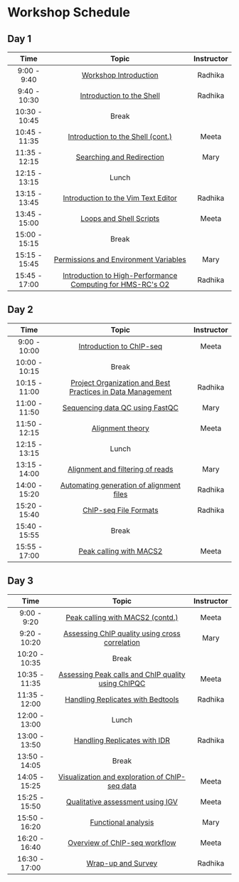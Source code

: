 # Workshop Schedule

## Day 1

| Time            |  Topic  | Instructor |
|:------------------------:|:------------------------------------------------:|:--------:|
|9:00 - 9:40 | [Workshop Introduction](https://hbctraining.github.io/Intro-to-ChIPseq/lectures/Intro_to_workshop.pdf) | Radhika |
|9:40 - 10:30 | [Introduction to the Shell](https://hbctraining.github.io/Intro-to-Shell/lessons/01_the_filesystem.html) | Radhika |
|10:30 - 10:45 | Break | |
|10:45 - 11:35 | [Introduction to the Shell (cont.)](https://hbctraining.github.io/Intro-to-Shell/lessons/01_the_filesystem.html) | Meeta |
|11:35 - 12:15 | [Searching and Redirection](https://hbctraining.github.io/Intro-to-Shell/lessons/02_searching_files.html) | Mary |
|12:15 - 13:15 | Lunch | |
|13:15 - 13:45 | [Introduction to the Vim Text Editor](https://hbctraining.github.io/Intro-to-Shell/lessons/03_vim.html) | Radhika |
|13:45 - 15:00 | [Loops and Shell Scripts](https://hbctraining.github.io/Intro-to-Shell/lessons/04_loops_and_scripts.html) | Meeta |
|15:00 - 15:15 | Break | |
|15:15 - 15:45 | [Permissions and Environment Variables](https://hbctraining.github.io/Intro-to-Shell/lessons/05_permissions_and_environment_variables.html) | Mary |
|15:45 - 17:00 | [Introduction to High-Performance Computing for HMS-RC's O2](https://hbctraining.github.io/Intro-to-rnaseq-hpc-O2/lectures/HPC_intro_O2.pdf) | Radhika |

## Day 2

| Time            |   Topic  | Instructor |
|:------------------------:|:----------:|:--------:|
|9:00 - 10:00 | [Introduction to ChIP-seq](https://github.com/hbctraining/Intro-to-ChIPseq/raw/master/lectures/Introduction_to_ChIP-seq.pdf) | Meeta |
|10:00 - 10:15 | Break | |
|10:15 - 11:00 | [Project Organization and Best Practices in Data Management](https://hbctraining.github.io/Intro-to-ChIPseq/lessons/01_Intro_chipseq_data_organization.html) | Radhika |
|11:00 - 11:50 | [Sequencing data QC using FastQC](https://hbctraining.github.io/Intro-to-ChIPseq/lessons/02_QC_FASTQC.html) | Mary |
|11:50 - 12:15 | [Alignment theory]() | Meeta |
|12:15 - 13:15 | Lunch | |
|13:15 - 14:00 | [Alignment and filtering of reads](https://hbctraining.github.io/Intro-to-ChIPseq/lessons/03_align_and_filtering.html) | Mary |
|14:00 - 15:20 | [Automating generation of alignment files](https://hbctraining.github.io/Intro-to-ChIPseq/lessons/04_automation.html) | Radhika |
|15:20 - 15:40 | [ChIP-seq File Formats](https://hbctraining.github.io/Intro-to-ChIPseq/lectures/Workflows_and_fileformats.pdf) | Radhika |
|15:40 - 15:55 | Break | |
|15:55 - 17:00 | [Peak calling with MACS2](https://hbctraining.github.io/Intro-to-ChIPseq/lessons/05_peak_calling_macs.html) | Meeta |


## Day 3

| Time            |  Topic  | Instructor |
|:------------------------:|:----------:|:--------:|
|9:00 - 9:20 | [Peak calling with MACS2 (contd.)](https://hbctraining.github.io/Intro-to-ChIPseq/lessons/05_peak_calling_macs.html) | Meeta |
|9:20 - 10:20 | [Assessing ChIP quality using cross correlation](https://hbctraining.github.io/Intro-to-ChIPseq/lessons/06_QC_cross_correlation.html) | Mary |
|10:20 - 10:35 | Break | |
|10:35 - 11:35| [Assessing Peak calls and ChIP quality using ChIPQC](https://hbctraining.github.io/Intro-to-ChIPseq/lessons/07_QC_quality_metrics.html) | Meeta |
|11:35 - 12:00 | [Handling Replicates with Bedtools](https://hbctraining.github.io/Intro-to-ChIPseq/lessons/08_handling-replicates.html) | Radhika |
|12:00 - 13:00 | Lunch | |
|13:00 - 13:50 | [Handling Replicates with IDR](https://hbctraining.github.io/Intro-to-ChIPseq/lessons/08_handling-replicates.html) | Radhika |
|13:50 - 14:05 | Break | |
|14:05 - 15:25 | [Visualization and exploration of ChIP-seq data](https://hbctraining.github.io/Intro-to-ChIPseq/lessons/09_data_visualization.html) | Meeta |
|15:25 - 15:50 | [Qualitative assessment using IGV](https://hbctraining.github.io/Intro-to-ChIPseq/lessons/10_qualitative_assessment_IGV.html) | Meeta |
|15:50 - 16:20 | [Functional analysis](https://hbctraining.github.io/Intro-to-ChIPseq/lessons/11_functional_analysis.html) | Mary |
|16:20 - 16:40 | [Overview of ChIP-seq workflow]() | Meeta |
|16:30 - 17:00 | [Wrap-up and Survey](https://hbctraining.github.io/Intro-to-ChIPseq/lectures/Wrap-up.pdf) | Radhika |
